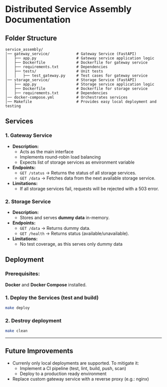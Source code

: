 # Distributed Service Assembly Documentation

## Folder Structure
```
service_assembly/
│── gateway_service/            # Gateway Service (FastAPI)
│   ├── app.py                  # Gateway service application logic
│   ├── Dockerfile              # Dockerfile for gateway service
│   ├── requirements.txt        # Dependencies
│   ├── tests/                  # Unit tests
│   │   ├── test_gateway.py     # Test cases for gateway service
│── storage_service/            # Storage Service (FastAPI)
│   ├── app.py                  # Storage service application logic
│   ├── Dockerfile              # Dockerfile for storage service
│   ├── requirements.txt        # Dependencies
│── docker-compose.yml          # Orchestrates services
│── Makefile                    # Provides easy local deployment and testing
```


## Services

### 1. Gateway Service
- **Description:**
  - Acts as the main interface 
  - Implements round-robin load balancing 
  - Expects list of storage services as environment variable
- **Endpoints:**
  - `GET /status` → Returns the status of all storage services.
  - `GET /data` → Fetches data from the next available storage service.
- **Limitations:**
  - If all storage services fail, requests will be rejected with a 503 error.

### **2. Storage Service**
- **Description:**
  - Stores and serves **dummy data** in-memory.
- **Endpoints:**
  - `GET /data` → Returns dummy data.
  - `GET /health` → Returns status (available/unavailable).
- **Limitations:**
  - No test coverage, as this serves only dummy data


## Deployment
### Prerequisites:
**Docker** and **Docker Compose** installed.

### 1. Deploy the Services (test and build)
```bash
make deploy
```

### 2. Destroy deployment
```bash
make clean
```

---

## Future Improvements

- Currenly only local deployments are supported. To mitigate it:
    - Implement a CI pipeline (test, lint, build, push, scan)
    - Deploy to a production ready environment
- Replace custom gateway service with a reverse proxy (e.g.: nginx)
